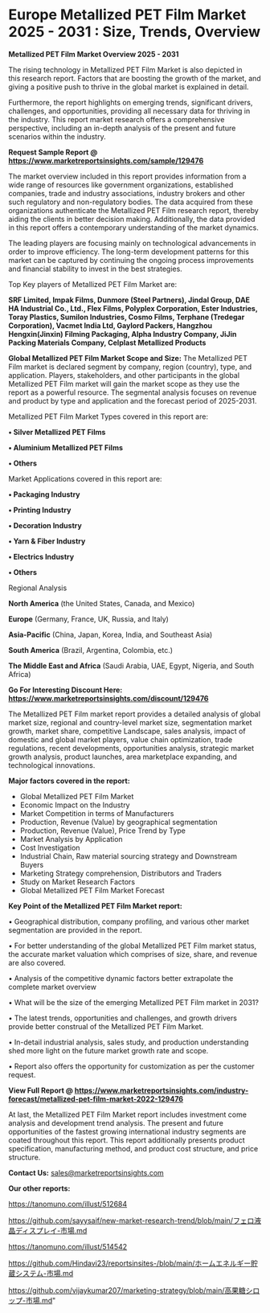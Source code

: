 # Europe Metallized PET Film Market 2025 - 2031 : Size, Trends, Overview

<Strong> Metallized PET Film Market Overview 2025 - 2031</strong>

The rising technology in Metallized PET Film Market is also depicted in this research report. Factors that are boosting the growth of the market, and giving a positive push to thrive in the global market is explained in detail.

Furthermore, the report highlights on emerging trends, significant drivers, challenges, and opportunities, providing all necessary data for thriving in the industry. This report market research offers a comprehensive perspective, including an in-depth analysis of the present and future scenarios within the industry.

<strong>Request Sample Report @ <a href=https://www.marketreportsinsights.com/sample/129476>https://www.marketreportsinsights.com/sample/129476</a></strong>

The market overview included in this report provides information from a wide range of resources like government organizations, established companies, trade and industry associations, industry brokers and other such regulatory and non-regulatory bodies. The data acquired from these organizations authenticate the Metallized PET Film research report, thereby aiding the clients in better decision making. Additionally, the data provided in this report offers a contemporary understanding of the market dynamics.

The leading players are focusing mainly on technological advancements in order to improve efficiency. The long-term development patterns for this market can be captured by continuing the ongoing process improvements and financial stability to invest in the best strategies.

Top Key players of Metallized PET Film Market are:

<strong>SRF Limited, Impak Films, Dunmore (Steel Partners), Jindal Group, DAE HA Industrial Co., Ltd., Flex Films, Polyplex Corporation, Ester Industries, Toray Plastics, Sumilon Industries, Cosmo Films, Terphane (Tredegar Corporation), Vacmet India Ltd, Gaylord Packers, Hangzhou Hengxin(Jinxin) Filming Packaging, Alpha Industry Company, JiJin Packing Materials Company, Celplast Metallized Products</strong>

<strong><b>Global Metallized PET Film Market Scope and Size:</b></strong>
The Metallized PET Film market is declared segment by company, region (country), type, and application. Players, stakeholders, and other participants in the global Metallized PET Film market will gain the market scope as they use the report as a powerful resource. The segmental analysis focuses on revenue and product by type and application and the forecast period of 2025-2031.

Metallized PET Film Market Types covered in this report are:

<strong>• Silver Metallized PET Films

• Aluminium Metallized PET Films

• Others</strong>

Market Applications covered in this report are:

<strong>• Packaging Industry

• Printing Industry

• Decoration Industry

• Yarn & Fiber Industry

• Electrics Industry

• Others</strong> 

Regional Analysis

<strong>North America</strong> (the United States, Canada, and Mexico)

<strong>Europe</strong> (Germany, France, UK, Russia, and Italy)

<strong>Asia-Pacific</strong> (China, Japan, Korea, India, and Southeast Asia)

<strong>South America</strong> (Brazil, Argentina, Colombia, etc.)

<strong>The Middle East and Africa</strong> (Saudi Arabia, UAE, Egypt, Nigeria, and South Africa)

<strong>Go For Interesting Discount Here: <a href=https://www.marketreportsinsights.com/discount/129476>https://www.marketreportsinsights.com/discount/129476</a></strong>

The Metallized PET Film market report provides a detailed analysis of global market size, regional and country-level market size, segmentation market growth, market share, competitive Landscape, sales analysis, impact of domestic and global market players, value chain optimization, trade regulations, recent developments, opportunities analysis, strategic market growth analysis, product launches, area marketplace expanding, and technological innovations.

<strong><b>Major factors covered in the report:</b></strong>
<ul>
  <li>Global Metallized PET Film Market </li>
  <li>Economic Impact on the Industry</li>
  <li>Market Competition in terms of Manufacturers</li>
  <li>Production, Revenue (Value) by geographical segmentation</li>
  <li>Production, Revenue (Value), Price Trend by Type</li>
  <li>Market Analysis by Application</li>
  <li>Cost Investigation</li>
  <li>Industrial Chain, Raw material sourcing strategy and Downstream Buyers</li>
  <li>Marketing Strategy comprehension, Distributors and Traders</li>
  <li>Study on Market Research Factors</li>
  <li>Global Metallized PET Film Market Forecast</li>
</ul>

<strong><b>Key Point of the Metallized PET Film Market report:</b></strong>

• Geographical distribution, company profiling, and various other market segmentation are provided in the report.

• For better understanding of the global Metallized PET Film market status, the accurate market valuation which comprises of size, share, and revenue are also covered.

• Analysis of the competitive dynamic factors better extrapolate the complete market overview

• What will be the size of the emerging Metallized PET Film market in 2031?

• The latest trends, opportunities and challenges, and growth drivers provide better construal of the Metallized PET Film Market.

• In-detail industrial analysis, sales study, and production understanding shed more light on the future market growth rate and scope.

• Report also offers the opportunity for customization as per the customer request.

<strong><b>View Full Report @ <a href=https://www.marketreportsinsights.com/industry-forecast/metallized-pet-film-market-2022-129476>https://www.marketreportsinsights.com/industry-forecast/metallized-pet-film-market-2022-129476</a></b></strong>


At last, the Metallized PET Film Market report includes investment come analysis and development trend analysis. The present and future opportunities of the fastest growing international industry segments are coated throughout this report. This report additionally presents product specification, manufacturing method, and product cost structure, and price structure.

<strong>Contact Us:</strong>
sales@marketreportsinsights.com

<strong>Our other reports:</strong>

<a href=https://tanomuno.com/illust/512684>https://tanomuno.com/illust/512684</a>

<a href=https://github.com/sayysaif/new-market-research-trend/blob/main/フェロ液晶ディスプレイ-市場.md>https://github.com/sayysaif/new-market-research-trend/blob/main/フェロ液晶ディスプレイ-市場.md</a>

<a href=https://tanomuno.com/illust/514542>https://tanomuno.com/illust/514542</a>

<a href=https://github.com/Hindavi23/reportsinsites-/blob/main/ホームエネルギー貯蔵システム-市場.md>https://github.com/Hindavi23/reportsinsites-/blob/main/ホームエネルギー貯蔵システム-市場.md</a>

<a href=https://github.com/vijaykumar207/marketing-strategy/blob/main/高果糖シロップ-市場.md>https://github.com/vijaykumar207/marketing-strategy/blob/main/高果糖シロップ-市場.md</a>"
